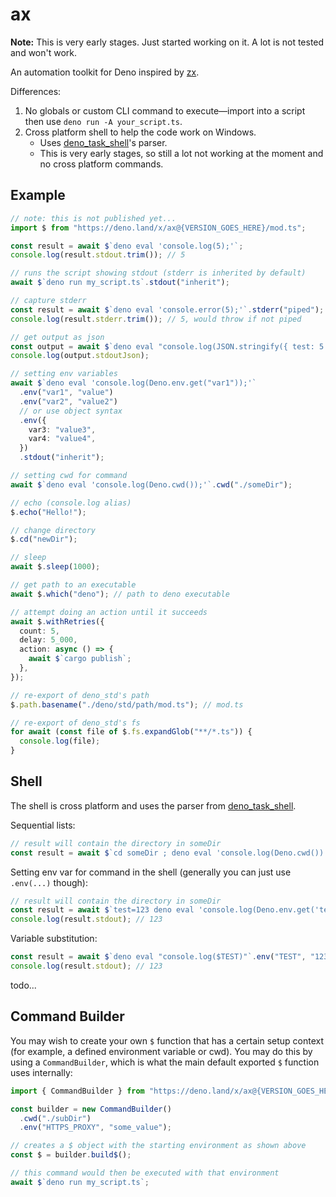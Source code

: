 # ax

**Note:** This is very early stages. Just started working on it. A lot is not tested and won't work.

An automation toolkit for Deno inspired by [zx](https://github.com/google/zx).

Differences:

1. No globals or custom CLI command to execute—import into a script then use `deno run -A your_script.ts`.
1. Cross platform shell to help the code work on Windows.
   - Uses [deno_task_shell](https://github.com/denoland/deno_task_shell)'s parser.
   - This is very early stages, so still a lot not working at the moment and no cross platform commands.

## Example

```ts
// note: this is not published yet...
import $ from "https://deno.land/x/ax@{VERSION_GOES_HERE}/mod.ts";

const result = await $`deno eval 'console.log(5);'`;
console.log(result.stdout.trim()); // 5

// runs the script showing stdout (stderr is inherited by default)
await $`deno run my_script.ts`.stdout("inherit");

// capture stderr
const result = await $`deno eval 'console.error(5);'`.stderr("piped");
console.log(result.stderr.trim()); // 5, would throw if not piped

// get output as json
const output = await $`deno eval "console.log(JSON.stringify({ test: 5 }));"`;
console.log(output.stdoutJson);

// setting env variables
await $`deno eval 'console.log(Deno.env.get("var1"));'`
  .env("var1", "value")
  .env("var2", "value2")
  // or use object syntax
  .env({
    var3: "value3",
    var4: "value4",
  })
  .stdout("inherit");

// setting cwd for command
await $`deno eval 'console.log(Deno.cwd());'`.cwd("./someDir");

// echo (console.log alias)
$.echo("Hello!");

// change directory
$.cd("newDir");

// sleep
await $.sleep(1000);

// get path to an executable
await $.which("deno"); // path to deno executable

// attempt doing an action until it succeeds
await $.withRetries({
  count: 5,
  delay: 5_000,
  action: async () => {
    await $`cargo publish`;
  },
});

// re-export of deno_std's path
$.path.basename("./deno/std/path/mod.ts"); // mod.ts

// re-export of deno_std's fs
for await (const file of $.fs.expandGlob("**/*.ts")) {
  console.log(file);
}
```

## Shell

The shell is cross platform and uses the parser from [deno_task_shell](https://github.com/denoland/deno_task_shell).

Sequential lists:

```ts
// result will contain the directory in someDir
const result = await $`cd someDir ; deno eval 'console.log(Deno.cwd())'`;
```

Setting env var for command in the shell (generally you can just use `.env(...)` though):

```ts
// result will contain the directory in someDir
const result = await $`test=123 deno eval 'console.log(Deno.env.get('test'))'`;
console.log(result.stdout); // 123
```

Variable substitution:

```ts
const result = await $`deno eval "console.log($TEST)"`.env("TEST", "123");
console.log(result.stdout); // 123
```

todo...

## Command Builder

You may wish to create your own `$` function that has a certain setup context (for example, a defined environment variable or cwd). You may do this by using a `CommandBuilder`, which is what the main default exported `$` function uses internally:

```ts
import { CommandBuilder } from "https://deno.land/x/ax@{VERSION_GOES_HERE}/mod.ts";

const builder = new CommandBuilder()
  .cwd("./subDir")
  .env("HTTPS_PROXY", "some_value");

// creates a $ object with the starting environment as shown above
const $ = builder.build$();

// this command would then be executed with that environment
await $`deno run my_script.ts`;
```
